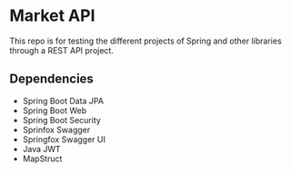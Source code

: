# Market API

This repo is for testing the different projects of Spring and other libraries through a REST API project.

## Dependencies

* Spring Boot Data JPA
* Spring Boot Web
* Spring Boot Security
* Sprinfox Swagger
* Springfox Swagger UI
* Java JWT
* MapStruct

